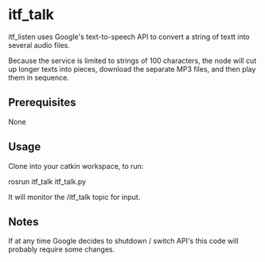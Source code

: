 itf_talk
==========

itf_listen uses Google's text-to-speech API to convert a string of textt into several audio files.

Because the service is limited to strings of 100 characters, the node will cut up longer texts into pieces, download the separate MP3 files, and then play them in sequence.

Prerequisites
-------------
None

Usage
-----
Clone into your catkin workspace, to run:

rosrun itf_talk itf_talk.py

It will monitor the /itf_talk topic for input. 

Notes
-----
If at any time Google decides to shutdown / switch API's this code will probably require some changes.
